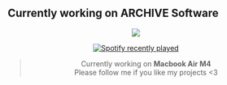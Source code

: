 
## Currently working on ARCHIVE Software



<p align="center"><img src="https://api.visitorbadge.io/api/combined?path=opiv&countColor=%23191919"></p>

<div align="center">
  <a href="https://open.spotify.com/user/31bnusceydxsfidp4bplrtc4xmeq">
    <img src="https://spotify-recently-played-readme.vercel.app/api?user=31bnusceydxsfidp4bplrtc4xmeq&count=5" alt="Spotify recently played"  />
  </a>
</div>

<div align="center">

> Currently working on <b>Macbook Air M4</b> <br>
> Please follow me if you like my projects <3

</div>
